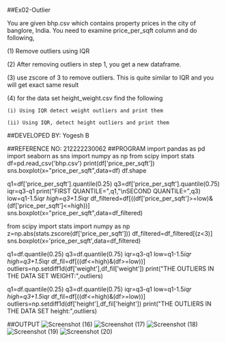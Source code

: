 ##Ex02-Outlier

You are given bhp.csv which contains property prices in the city of banglore, India. You need to examine price_per_sqft column and do following,

(1) Remove outliers using IQR 

(2) After removing outliers in step 1, you get a new dataframe.

(3) use zscore of 3 to remove outliers. This is quite similar to IQR and you will get exact same result

(4) for the data set height_weight.csv find the following

    (i) Using IQR detect weight outliers and print them

    (ii) Using IQR, detect height outliers and print them



##DEVELOPED BY: Yogesh B

##REFERENCE NO: 212222230062
##PROGRAM
import pandas as pd
import seaborn as sns
import numpy as np
from scipy import stats
df=pd.read_csv('bhp.csv')
print(df['price_per_sqft'])
sns.boxplot(x="price_per_sqft",data=df)
df.shape


q1=df['price_per_sqft'].quantile(0.25)
q3=df['price_per_sqft'].quantile(0.75)
iqr=q3-q1
print("FIRST QUANTILE=",q1,"\nSECOND QUANTILE=",q3)
low=q1-1.5*iqr
high=q3+1.5*iqr
df_filtered=df[((df['price_per_sqft']>=low)&(df['price_per_sqft']<=high))]
sns.boxplot(x="price_per_sqft",data=df_filtered)


from scipy import stats
import numpy as np
z=np.abs(stats.zscore(df['price_per_sqft']))
df_filtered=df_filtered[(z<3)]
sns.boxplot(x='price_per_sqft',data=df_filtered)


q1=df.quantile(0.25)
q3=df.quantile(0.75)
iqr=q3-q1
low=q1-1.5*iqr
high=q3+1.5*iqr
df_fil=df[((df<=high)&(df>=low))]
outliers=np.setdiff1d(df['weight'],df_fil['weight'])
print("THE OUTLIERS IN THE DATA SET WEIGHT:",outliers)


q1=df.quantile(0.25)
q3=df.quantile(0.75)
iqr=q3-q1
low=q1-1.5*iqr
high=q3+1.5*iqr
df_fil=df[((df<=high)&(df>=low))]
outliers=np.setdiff1d(df['height'],df_fil['height'])
print("THE OUTLIERS IN THE DATA SET height:",outliers)

##OUTPUT
![Screenshot (16)](https://user-images.githubusercontent.com/119560261/227783342-d25b5b69-26e5-4e7e-a0f1-bba37886cf19.png)
![Screenshot (17)](https://user-images.githubusercontent.com/119560261/227783357-8429d78f-6d61-4a39-8009-27568154f221.png)
![Screenshot (18)](https://user-images.githubusercontent.com/119560261/227783366-e89e32c6-1579-4bc9-80c3-516bc1818f99.png)
![Screenshot (19)](https://user-images.githubusercontent.com/119560261/227783375-fe03a415-e5a0-4136-9631-cd6441ab427c.png)
![Screenshot (20)](https://user-images.githubusercontent.com/119560261/227783381-6dca7e49-c026-4617-b760-98300d88d2d9.png)
